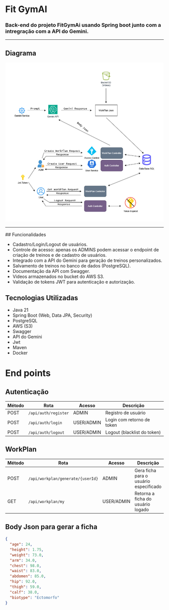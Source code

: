 # Fit GymAI

### Back-end do projeto FitGymAi usando Spring boot junto com a intregração com a API do Gemini.

<hr>

## Diagrama

<img src="https://github.com/MOliveiraDev/Fit-GymAI/blob/main/assets/Fit-Gym.AI%20Diagrama.jpg"></img>

<hr>
## Funcionalidades

- Cadastro/Login/Logout de usuários.
- Controle de acesso: apenas os ADMINS podem acessar o endpoint de criação de treinos e de cadastro de usuários.
- Integrado com a API do Gemini para geração de treinos personalizados.
- Salvamento de treinos no banco de dados (PostgreSQL).
- Documentação da API com Swagger.
- Videos armazenados no bucket do AWS S3.
- Validação de tokens JWT para autenticação e autorização.

## Tecnologias Utilizadas
- Java 21
- Spring Boot (Web, Data JPA, Security)
- PostgreSQL
- AWS (S3)
- Swagger
- API do Gemini
- Jwt
- Maven
- Docker

# End points

## Autenticação

| Método | Rota                 | Acesso     | Descrição                    |
| ------ | -------------------- |------------|------------------------------|
| POST   | `/api/auth/register` | ADMIN      | Registro de usuário          |
| POST   | `/api/auth/login`    | USER/ADMIN | Login com retorno de token   |
| POST   | `/api/auth/logout`   | USER/ADMIN |  Logout (blacklist do token) |



## WorkPlan
| Método | Rota                              | Acesso     | Descrição                              |
| ------ | --------------------------------- | ---------- | -------------------------------------- |
| POST   | `/api/workplan/generate/{userId}` | ADMIN      | Gera ficha para o usuário especificado |
| GET    | `/api/workplan/my`                | USER/ADMIN | Retorna a ficha do usuário logado      |


## Body Json para gerar a ficha
```json
{
  "age": 24,
  "height": 1.75,
  "weight": 73.0,
  "arm": 34.0,
  "chest": 98.0,
  "waist": 83.0,
  "abdomen": 85.0,
  "hip": 92.0,
  "thigh": 59.0,
  "calf": 38.0,
  "biotype": "Ectomorfo"
}
```
